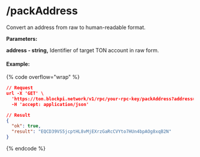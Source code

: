 # /packAddress

Convert an address from raw to human-readable format.



**Parameters:**

**address - string,** Identifier of target TON account in raw form.

#### Example:

{% code overflow="wrap" %}
```json
// Request
url -X 'GET' \
  'https://ton.blockpi.network/v1/rpc/your-rpc-key/packAddress?address=0%3A83DFD552E63729B472FCBCC8C45EBCC6691702558B68EC7527E1BA403A0F31A8' \
  -H 'accept: application/json'

// Result
{
  "ok": true,
  "result": "EQCD39VS5jcptHL8vMjEXrzGaRcCVYto7HUn4bpAOg8xqB2N"
}
```
{% endcode %}
